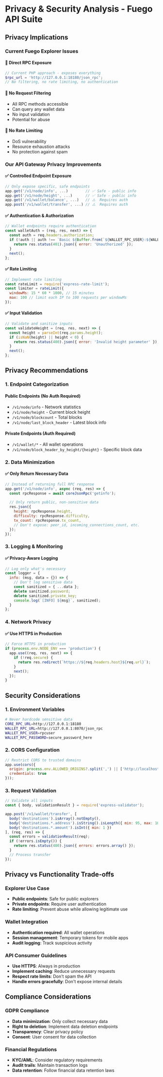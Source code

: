 # Privacy & Security Analysis - Fuego API Suite

## Privacy Implications

### Current Fuego Explorer Issues

#### 🔴 **Direct RPC Exposure**
```php
// Current PHP approach - exposes everything
$rpc_url = 'http://127.0.0.1:18180/json_rpc';
// No filtering, no rate limiting, no authentication
```

#### 🔴 **No Request Filtering**
- All RPC methods accessible
- Can query any wallet data
- No input validation
- Potential for abuse

#### 🔴 **No Rate Limiting**
- DoS vulnerability
- Resource exhaustion attacks
- No protection against spam

### Our API Gateway Privacy Improvements

#### ✅ **Controlled Endpoint Exposure**
```javascript
// Only expose specific, safe endpoints
app.get('/v1/node/info', ...)        // ✅ Safe - public info
app.get('/v1/node/height', ...)      // ✅ Safe - public info
app.get('/v1/wallet/balance', ...)   // ⚠️  Requires auth
app.post('/v1/wallet/transfer', ...) // ⚠️  Requires auth
```

#### ✅ **Authentication & Authorization**
```javascript
// Wallet endpoints require authentication
const walletAuth = (req, res, next) => {
  const auth = req.headers.authorization;
  if (!auth || auth !== `Basic ${Buffer.from(`${WALLET_RPC_USER}:${WALLET_RPC_PASSWORD}`).toString('base64')}`) {
    return res.status(401).json({ error: 'Unauthorized' });
  }
  next();
};
```

#### ✅ **Rate Limiting**
```javascript
// Implement rate limiting
const rateLimit = require('express-rate-limit');
const limiter = rateLimit({
  windowMs: 15 * 60 * 1000, // 15 minutes
  max: 100 // limit each IP to 100 requests per windowMs
});
```

#### ✅ **Input Validation**
```javascript
// Validate and sanitize inputs
const validateHeight = (req, res, next) => {
  const height = parseInt(req.params.height);
  if (isNaN(height) || height < 0) {
    return res.status(400).json({ error: 'Invalid height parameter' });
  }
  next();
};
```

## Privacy Recommendations

### 1. **Endpoint Categorization**

#### Public Endpoints (No Auth Required)
- `/v1/node/info` - Network statistics
- `/v1/node/height` - Current block height
- `/v1/node/blockcount` - Total blocks
- `/v1/node/last_block_header` - Latest block info

#### Private Endpoints (Auth Required)
- `/v1/wallet/*` - All wallet operations
- `/v1/node/block_header_by_height/{height}` - Specific block data

### 2. **Data Minimization**

#### ✅ **Only Return Necessary Data**
```javascript
// Instead of returning full RPC response
app.get('/v1/node/info', async (req, res) => {
  const rpcResponse = await coreJsonRpc('getinfo');
  
  // Only return public, non-sensitive data
  res.json({
    height: rpcResponse.height,
    difficulty: rpcResponse.difficulty,
    tx_count: rpcResponse.tx_count,
    // Don't expose: peer_id, incoming_connections_count, etc.
  });
});
```

### 3. **Logging & Monitoring**

#### ✅ **Privacy-Aware Logging**
```javascript
// Log only what's necessary
const logger = {
  info: (msg, data = {}) => {
    // Don't log sensitive data
    const sanitized = { ...data };
    delete sanitized.password;
    delete sanitized.private_key;
    console.log(`[INFO] ${msg}`, sanitized);
  }
};
```

### 4. **Network Privacy**

#### ✅ **Use HTTPS in Production**
```javascript
// Force HTTPS in production
if (process.env.NODE_ENV === 'production') {
  app.use((req, res, next) => {
    if (!req.secure) {
      return res.redirect(`https://${req.headers.host}${req.url}`);
    }
    next();
  });
}
```

## Security Considerations

### 1. **Environment Variables**
```bash
# Never hardcode sensitive data
CORE_RPC_URL=http://127.0.0.1:18180
WALLET_RPC_URL=http://127.0.0.1:8070/json_rpc
WALLET_RPC_USER=rpcuser
WALLET_RPC_PASSWORD=secure_password_here
```

### 2. **CORS Configuration**
```javascript
// Restrict CORS to trusted domains
app.use(cors({
  origin: process.env.ALLOWED_ORIGINS?.split(',') || ['http://localhost:3000'],
  credentials: true
}));
```

### 3. **Request Validation**
```javascript
// Validate all inputs
const { body, validationResult } = require('express-validator');

app.post('/v1/wallet/transfer', [
  body('destinations').isArray().notEmpty(),
  body('destinations.*.address').isString().isLength({ min: 95, max: 100 }),
  body('destinations.*.amount').isInt({ min: 1 })
], (req, res) => {
  const errors = validationResult(req);
  if (!errors.isEmpty()) {
    return res.status(400).json({ errors: errors.array() });
  }
  // Process transfer
});
```

## Privacy vs Functionality Trade-offs

### **Explorer Use Case**
- **Public endpoints**: Safe for public explorers
- **Private endpoints**: Require user authentication
- **Rate limiting**: Prevent abuse while allowing legitimate use

### **Wallet Integration**
- **Authentication required**: All wallet operations
- **Session management**: Temporary tokens for mobile apps
- **Audit logging**: Track suspicious activity

### **API Consumer Guidelines**
- **Use HTTPS**: Always in production
- **Implement caching**: Reduce unnecessary requests
- **Respect rate limits**: Don't spam the API
- **Handle errors gracefully**: Don't expose internal details

## Compliance Considerations

### **GDPR Compliance**
- **Data minimization**: Only collect necessary data
- **Right to deletion**: Implement data deletion endpoints
- **Transparency**: Clear privacy policy
- **Consent**: User consent for data collection

### **Financial Regulations**
- **KYC/AML**: Consider regulatory requirements
- **Audit trails**: Maintain transaction logs
- **Data retention**: Follow financial data retention laws
